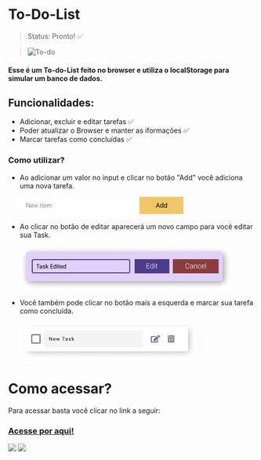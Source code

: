 # To-Do-List

> Status: Pronto! ✅ 

> ![To-do](https://user-images.githubusercontent.com/89931655/153621729-cbcb5f1c-0106-435f-a3cf-4f5fa7af19ac.png)

#### Esse é um To-do-List feito no browser e utiliza o localStorage para simular um banco de dados.

## Funcionalidades:

+ Adicionar, excluir e editar tarefas ✅
+ Poder atualizar o Browser e manter as iformações ✅
+ Marcar tarefas como concluídas ✅

### Como utilizar?

+ Ao adicionar um valor no input e clicar no botão "Add" você adiciona uma nova tarefa.

  ![Input/Button](./img/Button.png)
  
+ Ao clicar no botão de editar aparecerá um novo campo para você editar sua Task.

  ![Edit/Rectangle](./img/Edit-rectangle.png)

+ Você também pode clicar no botão mais a esquerda e marcar sua tarefa como concluída.

  ![Task](./img/Task.png)

# Como acessar?

Para acessar basta você clicar no link a seguir:

<h3><a href="https://zealous-perlman-2a1d5f.netlify.app/">Acesse por aqui!</a></h3>

 <a href="https://www.instagram.com/lucas_whll/" target="_blank"><img src="https://img.shields.io/badge/-Instagram-%23E4405F?style=for-the-badge&logo=instagram&logoColor=white" target="_blank"></a>
    <a href="https://www.linkedin.com/in/lucas-wendell-0271a022a/" target="_blank"><img src="https://img.shields.io/badge/-LinkedIn-%230077B5?style=for-the-badge&logo=linkedin&logoColor=white" target="_blank"></a> 





